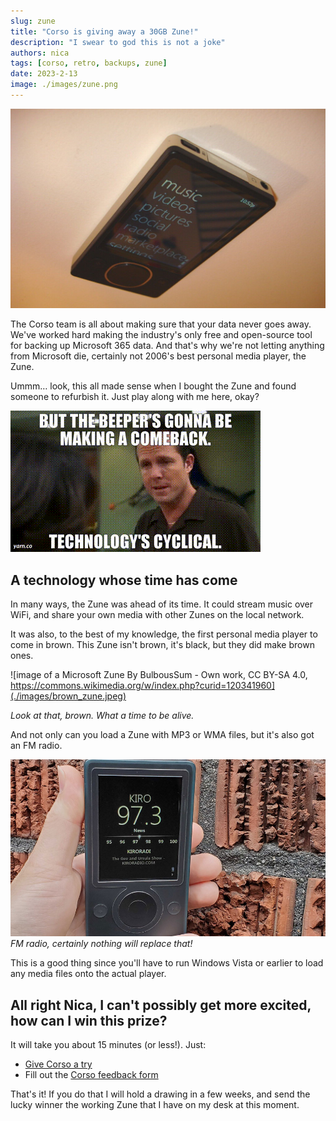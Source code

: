 ```yaml
---
slug: zune
title: "Corso is giving away a 30GB Zune!"
description: "I swear to god this is not a joke"
authors: nica
tags: [corso, retro, backups, zune]
date: 2023-2-13
image: ./images/zune.png
---
```


![image of a Microsoft Zune](./images/zune.png)

The Corso team is all about making sure that your data never goes away.
We've worked hard making the industry's only free and open-source tool for backing up Microsoft 365 data.
And that's why we're not letting anything from Microsoft die, certainly not 2006's best personal media player, the Zune.

Ummm… look, this all made sense when I bought the Zune and found someone to refurbish it. Just play along with me here, okay?

<!-- truncate -->

<div style={{textAlign: 'center'}}>

![A gif from the show 30 Rock with a character insisting 'beepers are about to make a big comeback, technology is cyclical'](./images/cyclical.gif)

</div>

## A technology whose time has come

In many ways, the Zune was ahead of its time. It could stream music over WiFi, and share your own media with other
Zunes on the local network.
<!-- vale proselint.Cliches = NO -->
It was also, to the best of my knowledge, the first personal media player to come in brown. This Zune isn't brown, it's black,
but they did make brown ones.
<!-- vale proselint.Cliches = YES -->

<div style={{textAlign: 'center'}}>

![image of a Microsoft Zune By BulbousSum - Own work, CC BY-SA 4.0, https://commons.wikimedia.org/w/index.php?curid=120341960](./images/brown_zune.jpeg)

</div>

*Look at that, brown. What a time to be alive.*

And not only can you load a Zune with MP3 or WMA files, but it's also got an FM radio.

![image of a zune tuning in FM radio](./images/radio_zune.jpeg)
*FM radio, certainly nothing will replace that!*

This is a good thing since you'll have to run Windows Vista or earlier to load any media files onto the actual player.

## All right Nica, I can't possibly get more excited, how can I win this prize?

It will take you about 15 minutes (or less!). Just:

* [Give Corso a try](https://corsobackup.io/docs/quickstart/)
* Fill out the [Corso feedback form](https://forms.microsoft.com/r/mRVNKqeKDp)

That's it! If you do that I will hold a drawing in a few weeks, and send the lucky winner the working Zune that
I have on my desk at this moment.
